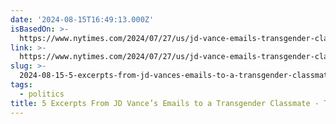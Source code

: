 ```yaml
---
date: '2024-08-15T16:49:13.000Z'
isBasedOn: >-
  https://www.nytimes.com/2024/07/27/us/jd-vance-emails-transgender-classmate-highlights.html
link: >-
  https://www.nytimes.com/2024/07/27/us/jd-vance-emails-transgender-classmate-highlights.html
slug: >-
  2024-08-15-5-excerpts-from-jd-vances-emails-to-a-transgender-classmate-the-new-york
tags:
  - politics
title: 5 Excerpts From JD Vance’s Emails to a Transgender Classmate - The New York
---
```

 
